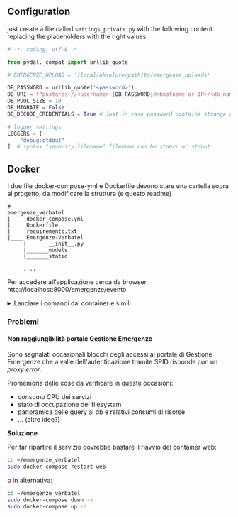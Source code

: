 ## Configuration

just create a file called `settings_private.py` with the following content replacing
the placeholders with the right values:

```py
# -*- coding: utf-8 -*-

from pydal._compat import urllib_quote

# EMERGENZE_UPLOAD = '/local/absolute/path/to/emergenze_uploads'

DB_PASSWORD = urllib_quote('<password>')
DB_URI = f"postgres://<username>:{DB_PASSWORD}@<hostname or IP>/<db name>"
DB_POOL_SIZE = 10
DB_MIGRATE = False
DB_DECODE_CREDENTIALS = True # Just in case password contains strange characters

# logger settings
LOGGERS = [
    "debug:stdout"
]  # syntax "severity:filename" filename can be stderr or stdout

```
## Docker

I due file docker-compose-yml e Dockerfile devono stare una cartella sopra al progetto, da modificare la struttura (e questo readme)

```
#
emergenze_verbatel
|     docker-compose.yml
|     Dockerfile
|     requirements.txt
|____ Emergenze-Verbatel
     |       __init__.py
     |_______models
     |_______static

     ....

```
Per accedere all'applicazione cerca da browser http://localhost:8000/emergenze/evento


<details>
<summary>Lanciare i comandi dal container e simili</summary>
<br>
Per lanciare un comando da bash nel container
<pre>
sudo docker exec <container_id/container_name> echo "I'm inside the container"
</pre>
oppure
<pre>
sudo docker exec -it <container_id/container_name> echo "I'm inside the container"
</pre>
Per quanto riguarda listener.py, dopo essere entrati nel container eseguire il set up
<pre>
py4web call apps emergenze.listener.setup
</pre>
E mettere il servizio in ascolto
<pre>
py4web call apps emergenze.listener.listen
</pre>

A questo punto in maniera speditiva, una volta che il container è già attivo:

<pre>
sudo docker exec -d <container_id/container_name> py4web call apps emergenze.listener.listen
</pre>

Controllare comunque il docker-compose.
Per richiamare il listener senza entrare nel container ma in maniera interattiva (va bene accoppiato con pdb)

<pre>
sudo docker exec -it 0be784c462d6 py4web call apps emergenze.listener.listen
</pre>

si può testare il listner con una modifica al DB
<pre>
INSERT INTO eventi.join_tipo_foc
(id_evento, id_tipo_foc, data_ora_inizio_foc, data_ora_fine_foc)
VALUES(110, 3, NOW(), NOW() + interval '1 hour');
</pre>
</details>

### Problemi

#### Non raggiungibilità portale Gestione Emergenze

Sono segnalati occasionali blocchi degli accessi al portale di Gestione Emergenze
che a valle dell'autenticazione tramite SPID risponde con un *proxy error*.

Promemoria delle cose da verificare in queste occasioni:

* consumo CPU dei servizi
* stato di occupazione del filesystem
* panoramica delle query al db e relativi consumi di risorse
* ... (altre idee?)

**Soluzione**

Per far ripartire il servizio dovrebbe bastare il riavvio del container web:

```sh
cd ~/emergenze_verbatel
sudo docker-compose restart web
```

o in alternativa:

```sh
cd ~/emergenze_verbatel
sudo docker-compose down -v
sudo docker-compose up -d
```
